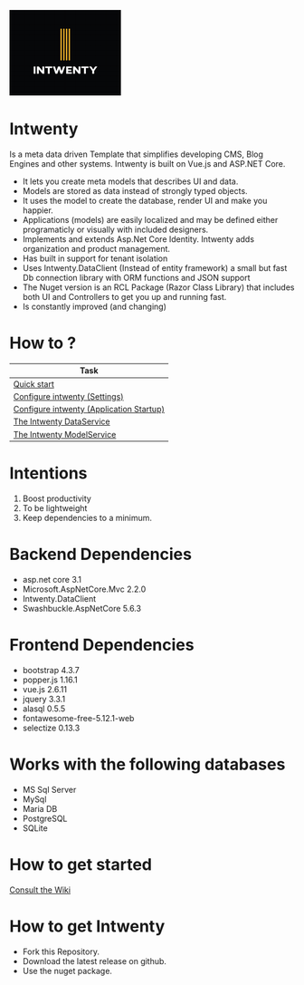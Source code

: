 ![alt text](https://github.com/Domitor/Intwenty/blob/master/IntwentyDemo/wwwroot/images/intwenty_loggo_small.png)


# Intwenty
Is a meta data driven Template that simplifies developing CMS, Blog Engines and other systems. Intwenty is built on Vue.js and ASP.NET Core.

- It lets you create meta models that describes UI and data.
- Models are stored as data instead of strongly typed objects.
- It uses the model to create the database, render UI and make you happier.
- Applications (models) are easily localized and may be defined either programaticly or visually with included designers.
- Implements and extends Asp.Net Core Identity. Intwenty adds organization and product management.
- Has built in support for tenant isolation
- Uses Intwenty.DataClient (Instead of entity framework) a small but fast Db connection library with ORM functions and JSON support
- The Nuget version is an RCL Package (Razor Class Library) that includes both UI and Controllers to get you up and running fast.
- Is constantly improved (and changing)

 
# How to ?

| Task |
| ------------- |
| <a href="https://github.com/Domitor/Intwenty/wiki/How-to-get-started">Quick start</a> |  
| <a href="https://github.com/Domitor/Intwenty/wiki/Intwenty-Settings">Configure intwenty (Settings)</a> |  
| <a href="https://github.com/Domitor/Intwenty/wiki/Application-startup">Configure intwenty (Application Startup)</a> | 
| <a href="https://github.com/Domitor/Intwenty/wiki/The-Intwenty-DataService">The Intwenty DataService</a> |
| <a href="https://github.com/Domitor/Intwenty/wiki/The-Intwenty-ModelService">The Intwenty ModelService</a> |



 
# Intentions
1. Boost productivity
2. To be lightweight
3. Keep dependencies to a minimum.

# Backend Dependencies
- asp.net core 3.1
- Microsoft.AspNetCore.Mvc 2.2.0
- Intwenty.DataClient
- Swashbuckle.AspNetCore 5.6.3

# Frontend Dependencies
- bootstrap 4.3.7
- popper.js 1.16.1
- vue.js 2.6.11
- jquery 3.3.1
- alasql 0.5.5
- fontawesome-free-5.12.1-web
- selectize 0.13.3

# Works with the following databases
- MS Sql Server
- MySql
- Maria DB
- PostgreSQL
- SQLite


# How to get started
<a href="https://github.com/Domitor/Intwenty/wiki">Consult the Wiki</a>

# How to get Intwenty
- Fork this Repository.
- Download the latest release on github.
- Use the nuget package.










